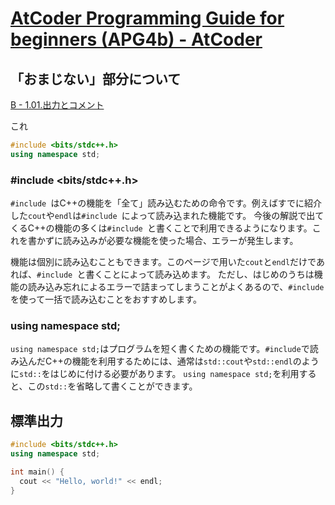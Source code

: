 # [AtCoder Programming Guide for beginners (APG4b) - AtCoder](https://atcoder.jp/contests/apg4b)



## 「おまじない」部分について

[B - 1.01.出力とコメント](https://atcoder.jp/contests/apg4b/tasks/APG4b_b)

これ

```cpp
#include <bits/stdc++.h>
using namespace std;
```



### #include <bits/stdc++.h>

`#include `はC++の機能を「全て」読み込むための命令です。例えばすでに紹介した`cout`や`endl`は`#include `によって読み込まれた機能です。 今後の解説で出てくるC++の機能の多くは`#include `と書くことで利用できるようになります。これを書かずに読み込みが必要な機能を使った場合、エラーが発生します。

機能は個別に読み込むこともできます。このページで用いた`cout`と`endl`だけであれば、`#include `と書くことによって読み込めます。
ただし、はじめのうちは機能の読み込み忘れによるエラーで詰まってしまうことがよくあるので、`#include `を使って一括で読み込むことをおすすめします。

### using namespace std;

`using namespace std;`はプログラムを短く書くための機能です。`#include`で読み込んだC++の機能を利用するためには、通常は`std::cout`や`std::endl`のように`std::`をはじめに付ける必要があります。 `using namespace std;`を利用すると、この`std::`を省略して書くことができます。



## 標準出力

```cpp
#include <bits/stdc++.h>
using namespace std;

int main() {
  cout << "Hello, world!" << endl;
}
```

